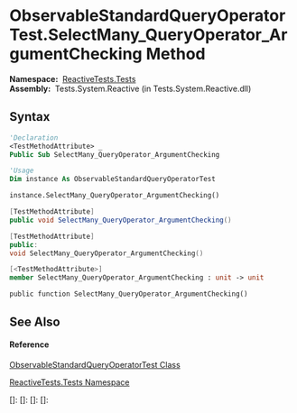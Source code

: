 # ObservableStandardQueryOperatorTest.SelectMany\_QueryOperator\_ArgumentChecking Method

**Namespace:**  [ReactiveTests.Tests](ReactiveTests.Tests\ReactiveTests.Tests.md)  
**Assembly:**  Tests.System.Reactive (in Tests.System.Reactive.dll)

## Syntax

```vb
'Declaration
<TestMethodAttribute> _
Public Sub SelectMany_QueryOperator_ArgumentChecking
```

```vb
'Usage
Dim instance As ObservableStandardQueryOperatorTest

instance.SelectMany_QueryOperator_ArgumentChecking()
```

```csharp
[TestMethodAttribute]
public void SelectMany_QueryOperator_ArgumentChecking()
```

```c++
[TestMethodAttribute]
public:
void SelectMany_QueryOperator_ArgumentChecking()
```

```fsharp
[<TestMethodAttribute>]
member SelectMany_QueryOperator_ArgumentChecking : unit -> unit 
```

```jscript
public function SelectMany_QueryOperator_ArgumentChecking()
```

## See Also

#### Reference

[ObservableStandardQueryOperatorTest Class](ObservableStandardQueryOperatorTest\ObservableStandardQueryOperatorTest.md)

[ReactiveTests.Tests Namespace](ReactiveTests.Tests\ReactiveTests.Tests.md)

[]: 
[]: 
[]: 
[]: 